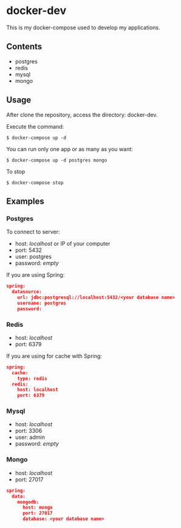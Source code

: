 # docker-dev

This is my docker-compose used to develop my applications.

## Contents

- postgres 
- redis
- mysql
- mongo

## Usage

After clone the repository, access the directory: docker-dev.

Execute the command:

```script
$ docker-compose up -d
```

You can run only one app or as many as you want:


```script
$ docker-compose up -d postgres mongo
```

To stop

```script
$ docker-compose stop
```

## Examples

### Postgres

To connect to server:

- host: *localhost* or IP of your computer
- port: 5432
- user: postgres
- password: *empty*

If you are using Spring:

```json
spring:
  datasource:
    url: jdbc:postgresql://localhost:5432/<your database name>
    username: postgres
    password:
```

### Redis

- host: *localhost*
- port: 6379

If you are using for cache with Spring:

```json
spring:
  cache:
    type: redis
  redis:
    host: localhost
    port: 6379
```

### Mysql

- host: *localhost*
- port: 3306
- user: admin
- password: *empty*

### Mongo

- host: *localhost*
- port: 27017


```json
spring:
  data:
    mongodb:
      host: mongo
      port: 27017
      database: <your database name>
```
